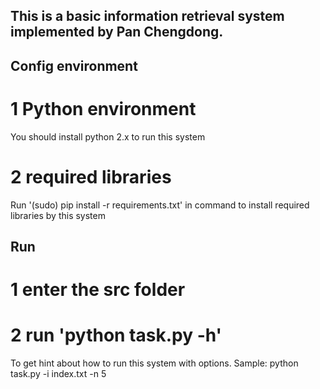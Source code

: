 ## This is a basic information retrieval system implemented by Pan Chengdong. ##

## Config environment ##
# 1 Python environment
You should install python 2.x to run this system
# 2 required libraries
Run '(sudo) pip install -r requirements.txt' in command to install required libraries by this system

## Run ##
# 1 enter the src folder
# 2 run 'python task.py -h'
To get hint about how to run this system with options.
Sample: python task.py -i index.txt -n 5
